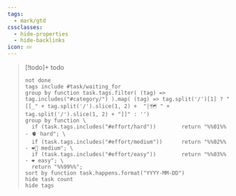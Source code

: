 ```yaml
---
tags:
  - mark/gtd
cssclasses:
  - hide-properties
  - hide-backlinks
icon: 💤
---
```


> [!todo]+ todo
> ```tasks
> not done
> tags include #task/waiting_for
> group by function task.tags.filter( (tag) => tag.includes("#category/") ).map( (tag) => tag.split('/')[1] ? "[[_" + tag.split('/').slice(1, 2) +  "|🗺️ " + tag.split('/').slice(1, 2) + "]]" : '')
> group by function \
>   if (task.tags.includes("#effort/hard"))        return "%%01%% - 🫀 hard"; \
>   if (task.tags.includes("#effort/medium"))      return "%%02%% - ❤️‍🔥 medium"; \
>   if (task.tags.includes("#effort/easy"))        return "%%03%% - ❤ easy"; \
>   return "%%99%%";
> sort by function task.happens.format("YYYY-MM-DD")
> hide task count
> hide tags
> ```
